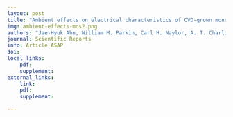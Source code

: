 ```yaml
---
layout: post
title: "Ambient effects on electrical characteristics of CVD-grown monolayer MoS2 field-effect transistors"
img: ambient-effects-mos2.png
authors: "Jae-Hyuk Ahn, William M. Parkin, Carl H. Naylor, A. T. Charlie Johnson, and Marija Drndić"
journal: Scientific Reports
info: Article ASAP
doi:
local_links:
    pdf:
    supplement:
external_links:
    link: 
    pdf:
    supplement:

---
```


<!--more-->
